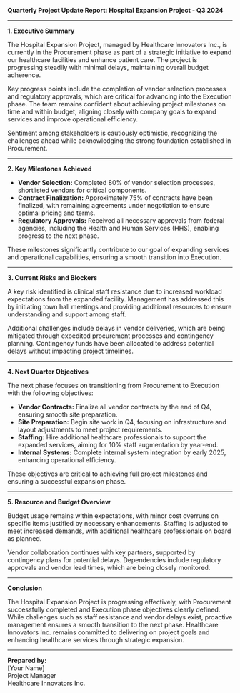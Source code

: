 

**Quarterly Project Update Report: Hospital Expansion Project - Q3 2024**

---

**1. Executive Summary**

The Hospital Expansion Project, managed by Healthcare Innovators Inc., is currently in the Procurement phase as part of a strategic initiative to expand our healthcare facilities and enhance patient care. The project is progressing steadily with minimal delays, maintaining overall budget adherence.

Key progress points include the completion of vendor selection processes and regulatory approvals, which are critical for advancing into the Execution phase. The team remains confident about achieving project milestones on time and within budget, aligning closely with company goals to expand services and improve operational efficiency.

Sentiment among stakeholders is cautiously optimistic, recognizing the challenges ahead while acknowledging the strong foundation established in Procurement.

---

**2. Key Milestones Achieved**

- **Vendor Selection:** Completed 80% of vendor selection processes, shortlisted vendors for critical components.
- **Contract Finalization:** Approximately 75% of contracts have been finalized, with remaining agreements under negotiation to ensure optimal pricing and terms.
- **Regulatory Approvals:** Received all necessary approvals from federal agencies, including the Health and Human Services (HHS), enabling progress to the next phase.

These milestones significantly contribute to our goal of expanding services and operational capabilities, ensuring a smooth transition into Execution.

---

**3. Current Risks and Blockers**

A key risk identified is clinical staff resistance due to increased workload expectations from the expanded facility. Management has addressed this by initiating town hall meetings and providing additional resources to ensure understanding and support among staff.

Additional challenges include delays in vendor deliveries, which are being mitigated through expedited procurement processes and contingency planning. Contingency funds have been allocated to address potential delays without impacting project timelines.

---

**4. Next Quarter Objectives**

The next phase focuses on transitioning from Procurement to Execution with the following objectives:

- **Vendor Contracts:** Finalize all vendor contracts by the end of Q4, ensuring smooth site preparation.
- **Site Preparation:** Begin site work in Q4, focusing on infrastructure and layout adjustments to meet project requirements.
- **Staffing:** Hire additional healthcare professionals to support the expanded services, aiming for 10% staff augmentation by year-end.
- **Internal Systems:** Complete internal system integration by early 2025, enhancing operational efficiency.

These objectives are critical to achieving full project milestones and ensuring a successful expansion phase.

---

**5. Resource and Budget Overview**

Budget usage remains within expectations, with minor cost overruns on specific items justified by necessary enhancements. Staffing is adjusted to meet increased demands, with additional healthcare professionals on board as planned.

Vendor collaboration continues with key partners, supported by contingency plans for potential delays. Dependencies include regulatory approvals and vendor lead times, which are being closely monitored.

---

**Conclusion**

The Hospital Expansion Project is progressing effectively, with Procurement successfully completed and Execution phase objectives clearly defined. While challenges such as staff resistance and vendor delays exist, proactive management ensures a smooth transition to the next phase. Healthcare Innovators Inc. remains committed to delivering on project goals and enhancing healthcare services through strategic expansion.

---

**Prepared by:**  
[Your Name]  
Project Manager  
Healthcare Innovators Inc.